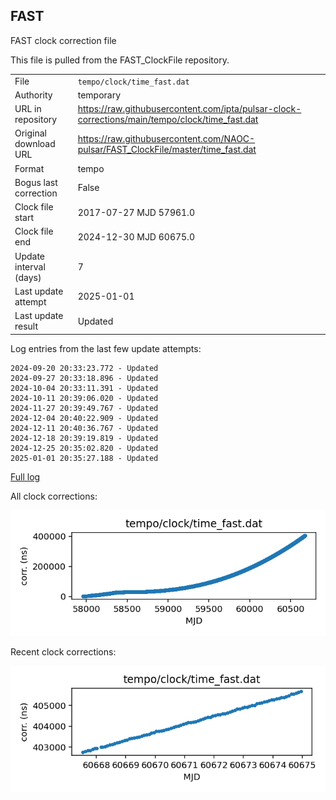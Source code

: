 
## FAST

FAST clock correction file

This file is pulled from the FAST_ClockFile repository.

|     |     |
|:--- |:--- |
| File | `tempo/clock/time_fast.dat` |
| Authority | temporary |
| URL in repository | <https://raw.githubusercontent.com/ipta/pulsar-clock-corrections/main/tempo/clock/time_fast.dat> |
| Original download URL | <https://raw.githubusercontent.com/NAOC-pulsar/FAST_ClockFile/master/time_fast.dat> |
| Format | tempo |
| Bogus last correction | False |
| Clock file start | 2017-07-27 MJD 57961.0 |
| Clock file end | 2024-12-30 MJD 60675.0 |
| Update interval (days) | 7 |
| Last update attempt | 2025-01-01 |
| Last update result | Updated |

Log entries from the last few update attempts:
```
2024-09-20 20:33:23.772 - Updated
2024-09-27 20:33:18.896 - Updated
2024-10-04 20:33:11.391 - Updated
2024-10-11 20:39:06.020 - Updated
2024-11-27 20:39:49.767 - Updated
2024-12-04 20:40:22.909 - Updated
2024-12-11 20:40:36.767 - Updated
2024-12-18 20:39:19.819 - Updated
2024-12-25 20:35:02.820 - Updated
2025-01-01 20:35:27.188 - Updated
```
[Full log](https://raw.githubusercontent.com/ipta/pulsar-clock-corrections/main/log/tempo/clock/time_fast.dat.log)


All clock corrections:

![plot of all clock corrections](time_fast.dat.png "All corrections")

Recent clock corrections:

![plot of recent clock corrections](time_fast.dat.short.png "Recent corrections")

